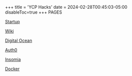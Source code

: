 +++
title = 'YCP Hacks'
date = 2024-02-28T00:45:03-05:00
disableToc=true
+++
PAGES

[Startup](/startup)

[Wiki](/wiki)

[Digital Ocean](/post)

[Auth0](/Auth0)

[Insomia](/insomnia)

[Docker](/docker)




